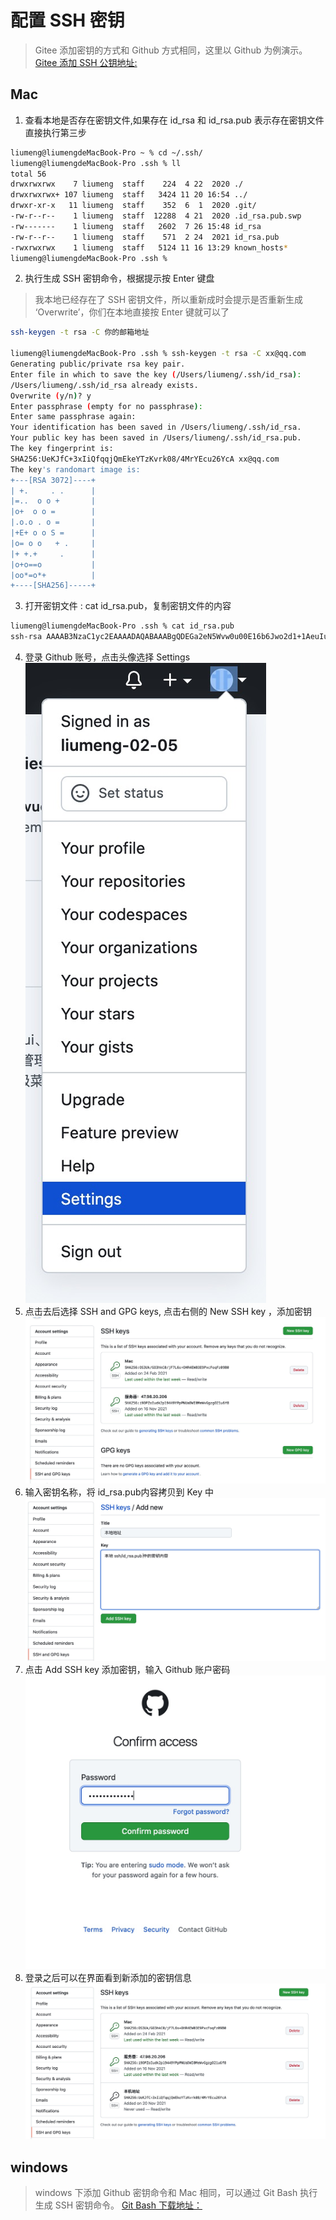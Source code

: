 # 配置 SSH 密钥
> Gitee 添加密钥的方式和 Github 方式相同，这里以 Github 为例演示。[Gitee 添加 SSH 公钥地址:](https://gitee.com/profile/sshkeys)

## Mac

1. 查看本地是否存在密钥文件,如果存在 id_rsa 和 id_rsa.pub 表示存在密钥文件直接执行第三步

```bash
liumeng@liumengdeMacBook-Pro ~ % cd ~/.ssh/
liumeng@liumengdeMacBook-Pro .ssh % ll
total 56
drwxrwxrwx    7 liumeng  staff    224  4 22  2020 ./
drwxrwxrwx+ 107 liumeng  staff   3424 11 20 16:54 ../
drwxr-xr-x   11 liumeng  staff    352  6  1  2020 .git/
-rw-r--r--    1 liumeng  staff  12288  4 21  2020 .id_rsa.pub.swp
-rw-------    1 liumeng  staff   2602  7 26 15:48 id_rsa
-rw-r--r--    1 liumeng  staff    571  2 24  2021 id_rsa.pub
-rwxrwxrwx    1 liumeng  staff   5124 11 16 13:29 known_hosts*
liumeng@liumengdeMacBook-Pro .ssh %
```
2. 执行生成 SSH 密钥命令，根据提示按 Enter 键盘
> 我本地已经存在了 SSH 密钥文件，所以重新成时会提示是否重新生成 ‘Overwrite’，你们在本地直接按 Enter 键就可以了
```bash
ssh-keygen -t rsa -C 你的邮箱地址

liumeng@liumengdeMacBook-Pro .ssh % ssh-keygen -t rsa -C xx@qq.com
Generating public/private rsa key pair.
Enter file in which to save the key (/Users/liumeng/.ssh/id_rsa):
/Users/liumeng/.ssh/id_rsa already exists.
Overwrite (y/n)? y
Enter passphrase (empty for no passphrase):
Enter same passphrase again:
Your identification has been saved in /Users/liumeng/.ssh/id_rsa.
Your public key has been saved in /Users/liumeng/.ssh/id_rsa.pub.
The key fingerprint is:
SHA256:UeKJfC+3xIiQfqqjQmEkeYTzKvrk08/4MrYEcu26YcA xx@qq.com
The key's randomart image is:
+---[RSA 3072]----+
| +.     . .      |
|=..  o o +       |
|o+  o o =        |
|.o.o . o =       |
|+E+ o o S =      |
|o= o o   + .     |
|+ +.+     .      |
|o+o==o           |
|oo*=o*+          |
+----[SHA256]-----+
```
3. 打开密钥文件 : cat id_rsa.pub，复制密钥文件的内容

```bash
liumeng@liumengdeMacBook-Pro .ssh % cat id_rsa.pub
ssh-rsa AAAAB3NzaC1yc2EAAAADAQABAAABgQDEGa2eN5Wvw0u00E16b6Jwo2d1+1AeuIuC+Y/+2myFidqeCKCwSpxcmG6nPV1HLCwE4e98sH37rgejm1Cz7OW/2HB+pKSEtSmObWsHSCAtoYJxn6ZhQgp70FudupgwjnryKZJKbDp3y8cHRd09RQ7kZFhxvPbWtHou5t5YM5y3V1EwAJ/BEQHhuFHR/d4Ukeo334M3dJR5qmEPqrypxnRAkJ11WrO7ArnEmFPLGhO3YXWPpF5q4YeCcvJwWZPOJj1GJIlY2KUMWCMcejVqCEVWgLIpuxXZ4Ydb8wnbCSD7BaE98Y6t3jVT5OHlQ0Q7H5FasO/pTGiCPg2yfoJHbvIn57oklY+3rB...
```
4. 登录 Github 账号，点击头像选择 Settings
![github](../images/github-settings.jpg)
5. 点击去后选择 SSH and GPG keys, 点击右侧的 New SSH key ，添加密钥
![github](../images/github-sshKeys.jpg)
6. 输入密钥名称，将 id_rsa.pub内容拷贝到 Key 中
![github](../images/github-keys.png)
7. 点击 Add SSH key 添加密钥，输入 Github 账户密码
![github](../images/github-login.jpg)
8. 登录之后可以在界面看到新添加的密钥信息
![github](../images/github-New-ssh.jpg)

## windows
> windows 下添加 Github 密钥命令和 Mac 相同，可以通过 Git Bash 执行生成 SSH 密钥命令。 [Git Bash 下载地址：](https://git-scm.com/downloads)